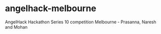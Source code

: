 # angelhack-melbourne
AngelHack Hackathon Series 10 competition Melbourne - Prasanna, Naresh and Mohan

